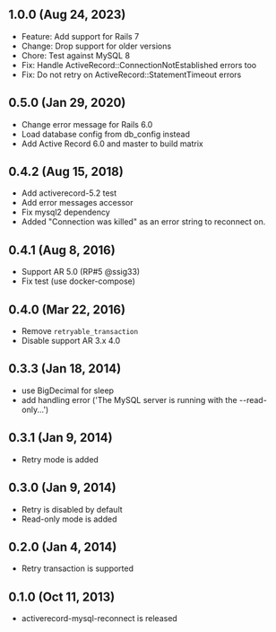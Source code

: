 ## 1.0.0 (Aug 24, 2023)

- Feature: Add support for Rails 7
- Change: Drop support for older versions
- Chore: Test against MySQL 8
- Fix: Handle ActiveRecord::ConnectionNotEstablished errors too
- Fix: Do not retry on ActiveRecord::StatementTimeout errors

## 0.5.0 (Jan 29, 2020)

- Change error message for Rails 6.0
- Load database config from db_config instead
- Add Active Record 6.0 and master to build matrix

## 0.4.2 (Aug 15, 2018)

- Add activerecord-5.2 test
- Add error messages accessor
- Fix mysql2 dependency
- Added "Connection was killed" as an error string to reconnect on.

## 0.4.1 (Aug 8, 2016)

- Support AR 5.0 (RP#5 @ssig33)
- Fix test (use docker-compose)

## 0.4.0 (Mar 22, 2016)

- Remove `retryable_transaction`
- Disable support AR 3.x 4.0

## 0.3.3 (Jan 18, 2014)

- use BigDecimal for sleep
- add handling error ('The MySQL server is running with the --read-only...')

## 0.3.1 (Jan 9, 2014)

- Retry mode is added

## 0.3.0 (Jan 9, 2014)

- Retry is disabled by default
- Read-only mode is added

## 0.2.0 (Jan 4, 2014)

- Retry transaction is supported

## 0.1.0 (Oct 11, 2013)

- activerecord-mysql-reconnect is released
